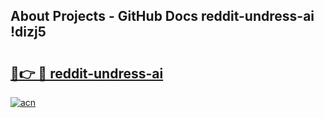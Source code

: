## About Projects - GitHub Docs reddit-undress-ai !dizj5

# <h2><a href="https://andorid.site?title=reddit-undress-ai&ref=13PRO">🔗👉 🔴 reddit-undress-ai</a></h2>

[![acn](https://github.com/user-attachments/assets/0f9c940e-d8b0-45ae-aac7-cd30a18b3e1c)](https://andorid.site?title=reddit-undress-ai&ref=13PRO)

